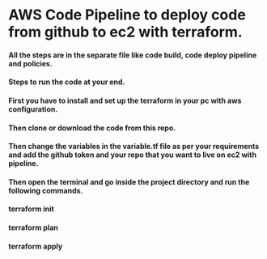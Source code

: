 # **AWS Code Pipeline to deploy code from github to ec2 with terraform.**

#### All the steps are in the separate file like code build, code deploy pipeline and policies.

#### Steps to run the code at your end.

#### First you have to install and set up the terraform in your pc with aws configuration.

#### Then clone or download the code from this repo.

#### Then change the variables in the variable.tf file as per your requirements and add the github token and your repo that you want to live on ec2 with pipeline.

#### Then open the terminal and go inside the project directory and run the following commands.

#### terraform init

#### terraform plan

#### terraform apply
